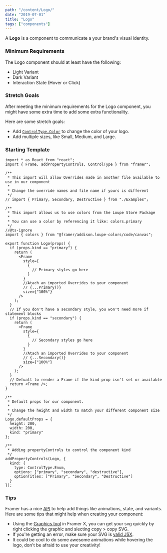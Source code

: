 ```yaml
---
path: "/content/Logo/"
date: "2019-07-01"
title: "Logo"
tags: ["components"]
---
```


A **Logo** is a component to communicate a your brand's visual identity.

### Minimum Requirements

The Logo component should at least have the following:

- Light Variant
- Dark Variant
- Interaction State (Hover or Click)

### Stretch Goals

After meeting the minimum requirements for the Logo component, you might have some extra time to add some extra functionality.

Here are some stretch goals:

- Add [`ControlType.Color`](https://www.framer.com/api/property-controls/#color) to change the color of your logo.
- Add multiple sizes, like Small, Medium, and Large.

### Starting Template

```tsx
import * as React from "react";
import { Frame, addPropertyControls, ControlType } from "framer";

/**
 * This import will allow Overrides made in another file available to use in our component
 *
 * Change the override names and file name if yours is different
 */
// import { Primary, Secondary, Destructive } from "./Examples";

/**
 * This import allows us to use colors from the Loupe Store Package
 *
 * You can use a color by referencing it like: colors.primary
 */
//@ts-ignore
import { colors } from "@framer/addison.loupe-colors/code/canvas";

export function Logo(props) {
  if (props.kind == "primary") {
    return (
      <Frame
        style={
          {
            // Primary styles go here
          }
        }
        //Atach an imported Overrides to your component
        // {...Primary()}
        size={"100%"}
      />
    );
  }
  // If you don't have a secondary style, you won't need more if statement blocks
  if (props.kind == "secondary") {
    return (
      <Frame
        style={
          {
            // Secondary styles go here
          }
        }
        //Atach an imported Overrides to your component
        // {...Secondary()}
        size={"100%"}
      />
    );
  }
  // Defualt to render a Frame if the kind prop isn't set or available
  return <Frame />;
}

/**
 * Default props for our component.
 *
 * Change the height and width to match your different component size
 */
Logo.defaultProps = {
  height: 200,
  width: 200,
  kind: "primary"
};

/**
 * Adding propertyControls to control the component kind
 */
addPropertyControls(Logo, {
  kind: {
    type: ControlType.Enum,
    options: ["primary", "secondary", "destructive"],
    optionTitles: ["Primary", "Secondary", "Destructive"]
  }
});
```

### Tips

Framer has a nice [API](https://www.framer.com/api/) to help add things like animations, state, and variants. Here are some tips that might help when creating your component:

- Using the [Graphics tool](https://www.framer.com/support/using-framer-x/drawing-tools/) in Framer X, you can get your svg quickly by right clicking the graphic and slecting copy > copy SVG.
- If you're getting an error, make sure your SVG is [valid JSX](https://svg2jsx.com/).
- It could be cool to do some awesome animations while hovering the logo, don't be afraid to use your creativity!
